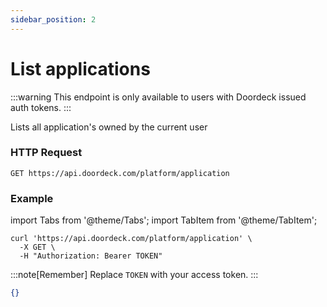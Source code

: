 ```yaml
---
sidebar_position: 2
---
```


# List applications

:::warning
This endpoint is only available to users with Doordeck issued auth tokens.
:::

Lists all application's owned by the current user

### HTTP Request

`GET https://api.doordeck.com/platform/application`

### Example

import Tabs from '@theme/Tabs';
import TabItem from '@theme/TabItem';

<Tabs>
<TabItem value="request" label="Request">

```shell showLineNumbers title="CURL"
curl 'https://api.doordeck.com/platform/application' \
  -X GET \
  -H "Authorization: Bearer TOKEN"
```

:::note[Remember]
Replace `TOKEN` with your access token.
:::

</TabItem>
<TabItem value="response" label="Response">

```json showLineNumbers title="JSON"
{}
```

</TabItem>
</Tabs>
